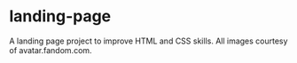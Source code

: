 # landing-page

A landing page project to improve HTML and CSS skills. All images courtesy of avatar.fandom.com. 